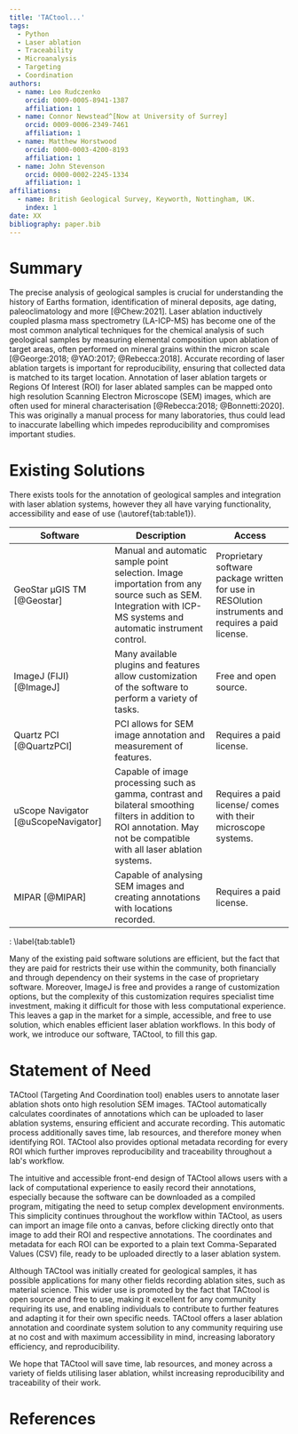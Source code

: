 ```yaml
---
title: 'TACtool...'
tags:
  - Python
  - Laser ablation
  - Traceability
  - Microanalysis
  - Targeting
  - Coordination
authors:
  - name: Leo Rudczenko
    orcid: 0009-0005-8941-1387
    affiliation: 1
  - name: Connor Newstead^[Now at University of Surrey]
    orcid: 0009-0006-2349-7461
    affiliation: 1
  - name: Matthew Horstwood
    orcid: 0000-0003-4200-8193
    affiliation: 1
  - name: John Stevenson
    orcid: 0000-0002-2245-1334
    affiliation: 1
affiliations:
  - name: British Geological Survey, Keyworth, Nottingham, UK.
    index: 1
date: XX
bibliography: paper.bib
---
```


# Summary

The precise analysis of geological samples is crucial for understanding the history of Earths formation, identification of mineral deposits, age dating, paleoclimatology and more [@Chew:2021]. Laser ablation inductively coupled plasma mass spectrometry (LA-ICP-MS) has become one of the most common analytical techniques for the chemical analysis of such geological samples by measuring elemental composition upon ablation of target areas, often performed on mineral grains within the micron scale [@George:2018; @YAO:2017; @Rebecca:2018]. Accurate recording of laser ablation targets is important for reproducibility, ensuring that collected data is matched to its target location. Annotation of laser ablation targets or Regions Of Interest (ROI) for laser ablated samples can be mapped onto high resolution Scanning Electron Microscope (SEM) images, which are often used for mineral characterisation [@Rebecca:2018; @Bonnetti:2020]. This was originally a manual process for many laboratories, thus could lead to inaccurate labelling which impedes reproducibility and compromises important studies.

# Existing Solutions

There exists tools for the annotation of geological samples and integration with laser ablation systems, however they all have varying functionality, accessibility and ease of use (\autoref{tab:table1}).

|Software|Description|Access|
|---|---|---|
|GeoStar μGIS TM [@Geostar]|Manual and automatic sample point selection. Image importation from any source such as SEM. Integration with ICP-MS systems and automatic instrument control.|Proprietary software package written for use in RESOlution instruments and requires a paid license.|
|ImageJ (FIJI) [@ImageJ]|Many available plugins and features allow customization of the software to perform a variety of tasks.|Free and open source.|
|Quartz PCI [@QuartzPCI]|PCI allows for SEM image annotation and measurement of features.|Requires a paid license.|
|uScope Navigator [@uScopeNavigator]|Capable of image processing such as gamma, contrast and bilateral smoothing filters in addition to ROI annotation. May not be compatible with all laser ablation systems.|Requires a paid license/ comes with their microscope systems.|
|MIPAR [@MIPAR]|Capable of analysing SEM images and creating annotations with locations recorded.|Requires a paid license.|
: \label{tab:table1}

Many of the existing paid software solutions are efficient, but the fact that they are paid for restricts their use within the community, both financially and through dependency on their systems in the case of proprietary software. Moreover, ImageJ is free and provides a range of customization options, but the complexity of this customization requires specialist time investment, making it difficult for those with less computational experience. This leaves a gap in the market for a simple, accessible, and free to use solution, which enables efficient laser ablation workflows. In this body of work, we introduce our software, TACtool, to fill this gap.

# Statement of Need

TACtool (Targeting And Coordination tool) enables users to annotate laser ablation shots onto high resolution SEM images. TACtool automatically calculates coordinates of annotations which can be uploaded to laser ablation systems, ensuring efficient and accurate recording. This automatic process additionally saves time, lab resources, and therefore money when identifying ROI. TACtool also provides optional metadata recording for every ROI which further improves reproducibility and traceability throughout a lab's workflow.

The intuitive and accessible front-end design of TACtool allows users with a lack of computational experience to easily record their annotations, especially because the software can be downloaded as a compiled program, mitigating the need to setup complex development environments. This simplicity continues throughout the workflow within TACtool, as users can import an image file onto a canvas, before clicking directly onto that image to add their ROI and respective annotations. The coordinates and metadata for each ROI can be exported to a plain text Comma-Separated Values (CSV) file, ready to be uploaded directly to a laser ablation system.

Although TACtool was initially created for geological samples, it has possible applications for many other fields recording ablation sites, such as material science. This wider use is promoted by the fact that TACtool is open source and free to use, making it excellent for any community requiring its use, and enabling individuals to contribute to further features and adapting it for their own specific needs. TACtool offers a laser ablation annotation and coordinate system solution to any community requiring use at no cost and with maximum accessibility in mind, increasing laboratory efficiency, and reproducibility.

We hope that TACtool will save time, lab resources, and money across a variety of fields utilising laser ablation, whilst increasing reproducibility and traceability of their work.


# References
